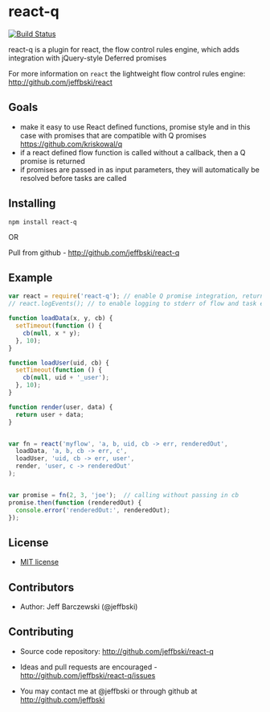# react-q

[![Build Status](https://secure.travis-ci.org/jeffbski/react-q.png?branch=master)](http://travis-ci.org/jeffbski/react-q)

react-q is a plugin for react, the flow control rules engine, which adds integration with jQuery-style Deferred promises

For more information on `react` the lightweight flow control rules engine:  http://github.com/jeffbski/react

## Goals

 - make it easy to use React defined functions, promise style and in this case with promises that are compatible with Q promises https://github.com/kriskowal/q
 - if a react defined flow function is called without a callback, then a Q promise is returned
 - if promises are passed in as input parameters, they will automatically be resolved before tasks are called

## Installing

    npm install react-q

OR

Pull from github - http://github.com/jeffbski/react-q


## Example

```javascript
var react = require('react-q'); // enable Q promise integration, return react
// react.logEvents(); // to enable logging to stderr of flow and task events

function loadData(x, y, cb) {
  setTimeout(function () {
    cb(null, x * y);
  }, 10);
}

function loadUser(uid, cb) {
  setTimeout(function () {
    cb(null, uid + '_user');
  }, 10);
}

function render(user, data) {
  return user + data;
}


var fn = react('myflow', 'a, b, uid, cb -> err, renderedOut',
  loadData, 'a, b, cb -> err, c',
  loadUser, 'uid, cb -> err, user',
  render, 'user, c -> renderedOut'
);


var promise = fn(2, 3, 'joe');  // calling without passing in cb
promise.then(function (renderedOut) {
  console.error('renderedOut:', renderedOut);
});
```


## License

 - [MIT license](http://github.com/jeffbski/react-q/raw/master/LICENSE)

## Contributors

 - Author: Jeff Barczewski (@jeffbski)

## Contributing

 - Source code repository: http://github.com/jeffbski/react-q
 - Ideas and pull requests are encouraged  - http://github.com/jeffbski/react-q/issues

- You may contact me at @jeffbski or through github at http://github.com/jeffbski

